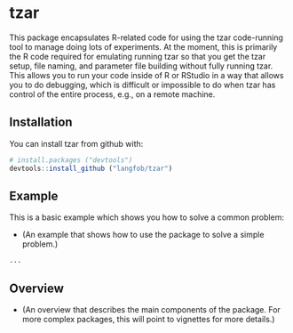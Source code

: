 <!-- README.md is generated from README.Rmd. Please edit that file -->
tzar
====

This package encapsulates R-related code for using the tzar code-running tool to manage doing lots of experiments. At the moment, this is primarily the R code required for emulating running tzar so that you get the tzar setup, file naming, and parameter file building without fully running tzar. This allows you to run your code inside of R or RStudio in a way that allows you to do debugging, which is difficult or impossible to do when tzar has control of the entire process, e.g., on a remote machine.

Installation
------------

You can install tzar from github with:

``` r
# install.packages ("devtools")  
devtools::install_github ("langfob/tzar")
```

Example
-------

This is a basic example which shows you how to solve a common problem:
- (An example that shows how to use the package to solve a simple problem.)

``` r
...
```

Overview
--------

-   (An overview that describes the main components of the package. For more complex packages, this will point to vignettes for more details.)
